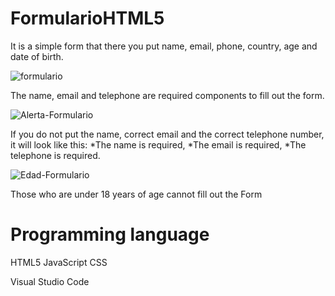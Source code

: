 # FormularioHTML5

It is a simple form that there you put name, 
email, phone, country, age and date of birth.

![formulario](https://user-images.githubusercontent.com/62777613/205205569-cd4fa68f-f106-4df8-bf1c-bd4292908987.png)

The name, email and telephone are required 
components to fill out the form.

![Alerta-Formulario](https://user-images.githubusercontent.com/62777613/205205636-e16b41a7-954e-47e1-8b1d-a5804b9a4c85.png)

If you do not put the name, correct email 
and the correct telephone number, it will 
look like this: *The name is required, 
*The email is required, *The telephone 
is required.

![Edad-Formulario](https://user-images.githubusercontent.com/62777613/205205665-df383b1d-d16a-41e4-a261-617fd86409ff.png)

Those who are under 18 years 
of age cannot fill out the Form

# Programming language
HTML5
JavaScript
CSS

Visual Studio Code

